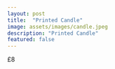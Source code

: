 ```yaml
---
layout: post
title:  "Printed Candle"
image: assets/images/candle.jpeg
description: "Printed Candle"
featured: false
---
```


£8
